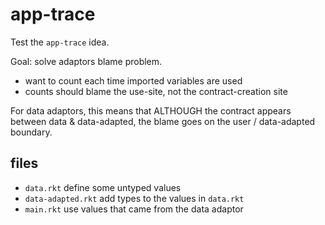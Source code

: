 app-trace
=========

Test the `app-trace` idea.

Goal: solve adaptors blame problem.
- want to count each time imported variables are used
- counts should blame the use-site, not the contract-creation site

For data adaptors, this means that ALTHOUGH the contract appears between data &
data-adapted, the blame goes on the user / data-adapted boundary.


files
-----

- `data.rkt` define some untyped values
- `data-adapted.rkt` add types to the values in `data.rkt`
- `main.rkt` use values that came from the data adaptor

